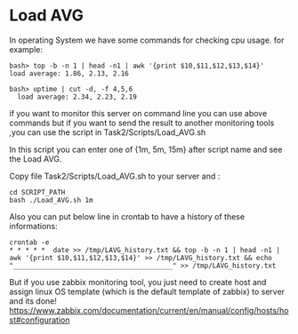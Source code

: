 # Load AVG
In operating System we have some commands for checking cpu usage.
for example:
```
bash> top -b -n 1 | head -n1 | awk '{print $10,$11,$12,$13,$14}'
load average: 1.86, 2.13, 2.16
```
```
bash> uptime | cut -d, -f 4,5,6
  load average: 2.34, 2.23, 2.19
```

if you want to monitor this server on command line you can use above commands but if you want to send the result to another monitoring tools ,you can use the script in Task2/Scripts/Load_AVG.sh 

In this script you can enter one of {1m, 5m, 15m} after script name and see the Load AVG.

Copy file Task2/Scripts/Load_AVG.sh to your server and :
```
cd SCRIPT_PATH
bash ./Load_AVG.sh 1m
```
Also you can put below line in crontab to have a history of these informations:

```
crontab -e
* * * * *  date >> /tmp/LAVG_history.txt && top -b -n 1 | head -n1 | awk '{print $10,$11,$12,$13,$14}' >> /tmp/LAVG_history.txt && echo "________________________________________" >> /tmp/LAVG_history.txt
```

But if you use zabbix monitoring tool, you just need to create host and assign linux OS template (which is the default template of zabbix) to server and its done!
<https://www.zabbix.com/documentation/current/en/manual/config/hosts/host#configuration>
